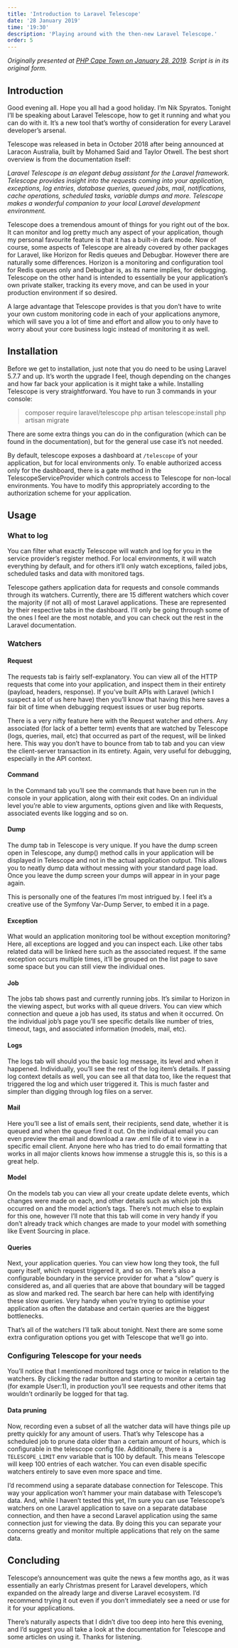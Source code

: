 ```yaml
---
title: 'Introduction to Laravel Telescope'
date: '28 January 2019'
time: '19:30'
description: 'Playing around with the then-new Laravel Telescope.'
order: 5
---
```


*Originally presented at [PHP Cape Town on January 28, 2019](https://www.meetup.com/Cape-Town-PHP-Group/events/258058986/). Script is in its original form.*

## Introduction

Good evening all. Hope you all had a good holiday. I’m Nik Spyratos. Tonight I’ll be speaking about Laravel Telescope, how to get it running and what you can do with it. It’s a new tool that’s worthy of consideration for every Laravel developer’s arsenal.

Telescope was released in beta in October 2018 after being announced at Laracon Australia, built by Mohamed Said and Taylor Otwell. The best short overview is from the documentation itself:

*Laravel Telescope is an elegant debug assistant for the Laravel framework. Telescope provides insight into the requests coming into your application, exceptions, log entries, database queries, queued jobs, mail, notifications, cache operations, scheduled tasks, variable dumps and more. Telescope makes a wonderful companion to your local Laravel development environment.*

Telescope does a tremendous amount of things for you right out of the box. It can monitor and log pretty much any aspect of your application, though my personal favourite feature is that it has a built-in dark mode.
Now of course, some aspects of Telescope are already covered by other packages for Laravel, like Horizon for Redis queues and Debugbar. However there are naturally some differences. Horizon is a monitoring and configuration tool for Redis queues only and Debugbar is, as its name implies, for debugging. Telescope on the other hand is intended to essentially be your application’s own private stalker, tracking its every move, and can be used in your production environment if so desired.

A large advantage that Telescope provides is that you don’t have to write your own custom monitoring code in each of your applications anymore, which will save you a lot of time and effort and allow you to only have to worry about your core business logic instead of monitoring it as well.

## Installation

Before we get to installation, just note that you do need to be using Laravel 5.7.7 and up. It’s worth the upgrade I feel, though depending on the changes and how far back your application is it might take a while.
Installing Telescope is very straightforward. You have to run 3 commands in your console:

> composer require laravel/telescope
> php artisan telescope:install
> php artisan migrate

There are some extra things you can do in the configuration (which can be found in the documentation), but for the general use case it’s not needed.

By default, telescope exposes a dashboard at `/telescope` of your application, but for local environments only. To enable authorized access only for the dashboard, there is a gate method in the TelescopeServiceProvider which controls access to Telescope for non-local environments. You have to modify this appropriately according to the authorization scheme for your application.

## Usage

### What to log

You can filter what exactly Telescope will watch and log for you in the service provider’s register method. For local environments, it will watch everything by default, and for others it’ll only watch exceptions, failed jobs, scheduled tasks and data with monitored tags.

Telescope gathers application data for requests and console commands through its watchers. Currently, there are 15 different watchers which cover the majority (if not all) of most Laravel applications. These are represented by their respective tabs in the dashboard. I’ll only be going through some of the ones I feel are the most notable, and you can check out the rest in the Laravel documentation.

### Watchers

#### Request

The requests tab is fairly self-explanatory. You can view all of the HTTP requests that come into your application, and inspect them in their entirety (payload, headers, response). If you’ve built APIs with Laravel (which I suspect a lot of us here have) then you’ll know that having this here saves a fair bit of time when debugging request issues or user bug reports.

There is a very nifty feature here with the Request watcher and others. Any associated (for lack of a better term) events that are watched by Telescope (logs, queries, mail, etc) that occurred as part of the request, will be linked here. This way you don’t have to bounce from tab to tab and you can view the client-server transaction in its entirety. Again, very useful for debugging, especially in the API context.

#### Command

In the Command tab you’ll see the commands that have been run in the console in your application, along with their exit codes. On an individual level you’re able to view arguments, options given and like with Requests, associated events like logging and so on.

#### Dump

The dump tab in Telescope is very unique. If you have the dump screen open in Telescope, any dump() method calls in your application will be displayed in Telescope and not in the actual application output. This allows you to neatly dump data without messing with your standard page load. Once you leave the dump screen your dumps will appear in in your page again.

This is personally one of the features I’m most intrigued by. I feel it’s a creative use of the Symfony Var-Dump Server, to embed it in a page.

#### Exception

What would an application monitoring tool be without exception monitoring? Here, all exceptions are logged and you can inspect each. Like other tabs related data will be linked here such as the associated request. If the same exception occurs multiple times, it’ll be grouped on the list page to save some space but you can still view the individual ones.

#### Job

The jobs tab shows past and currently running jobs. It’s similar to Horizon in the viewing aspect, but works with all queue drivers. You can view which connection and queue a job has used, its status and when it occurred. On the individual job’s page you’ll see specific details like number of tries, timeout, tags, and associated information (models, mail, etc).

#### Logs

The logs tab will should you the basic log message, its level and when it happened. Individually, you’ll see the rest of the log item’s details. If passing log context details as well, you can see all that data too, like the request that triggered the log and which user triggered it. This is much faster and simpler than digging through log files on a server.
#### Mail

Here you’ll see a list of emails sent, their recipients, send date, whether it is queued and when the queue fired it out. On the individual email you can even preview the email and download a raw .eml file of it to view in a specific email client. Anyone here who has tried to do email formatting that works in all major clients knows how immense a struggle this is, so this is a great help.

#### Model
On the models tab you can view all your create update delete events, which changes were made on each, and other details such as which job this occurred on and the model action’s tags. There’s not much else to explain for this one, however I’ll note that this tab will come in very handy if you don’t already track which changes are made to your model with something like Event Sourcing in place.

#### Queries

Next, your application queries. You can view how long they took, the full query itself, which request triggered it, and so on. There’s also a configurable boundary in the service provider for what a “slow” query is considered as, and all queries that are above that boundary will be tagged as slow and marked red. The search bar here can help with identifying these slow queries. Very handy when you’re trying to optimise your application as often the database and certain queries are the biggest bottlenecks.

That’s all of the watchers I’ll talk about tonight. Next there are some some extra configuration options you get with Telescope that we’ll go into.

### Configuring Telescope for your needs

You’ll notice that I mentioned monitored tags once or twice in relation to the watchers. By clicking the radar button and starting to monitor a certain tag (for example User:1), in production you’ll see requests and other items that wouldn’t ordinarily be logged for that tag.

#### Data pruning

Now, recording even a subset of all the watcher data will have things pile up pretty quickly for any amount of users. That’s why Telescope has a scheduled job to prune data older than a certain amount of hours, which is configurable in the telescope config file. Additionally, there is a `TELESCOPE_LIMIT` env variable that is 100 by default. This means Telescope will keep 100 entries of each watcher. You can even disable specific watchers entirely to save even more space and time.

I’d recommend using a separate database connection for Telescope. This way your application won’t hammer your main database with Telescope’s data. And, while I haven’t tested this yet, I’m sure you can use Telescope’s watchers on one Laravel application to save on a separate database connection, and then have a second Laravel application using the same connection just for viewing the data. By doing this you can separate your concerns greatly and monitor multiple applications that rely on the same data.

## Concluding

Telescope’s announcement was quite the news a few months ago, as it was essentially an early Christmas present for Laravel developers, which expanded on the already large and diverse Laravel ecosystem. I’d recommend trying it out even if you don’t immediately see a need or use for it for your applications.

There’s naturally aspects that I didn’t dive too deep into here this evening, and I’d suggest you all take a look at the documentation for Telescope and some articles on using it. Thanks for listening.
